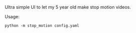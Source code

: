 Ultra simple UI to let my 5 year old make stop motion videos.

Usage:

`python -m stop_motion config.yaml`


